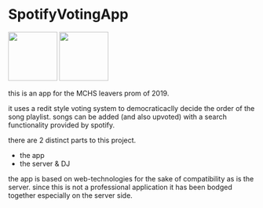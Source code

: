 # SpotifyVotingApp

<img src ="https://cdn2.iconfinder.com/data/icons/the-circle-icons/512/Spotify.png" width="100" height="100"></img>
<img src="https://pbs.twimg.com/profile_images/551758013/logoExp_400x400.jpg" width="100" height="100"></img>

this is an app for the MCHS leavers prom of 2019.

it uses a redit style voting system to democraticaclly decide the order of the song playlist. 
songs can be added (and also upvoted) with a search functionality provided by spotify.

there are 2 distinct parts to this project.
* the app
* the server & DJ

the app is based on web-technologies for the sake of compatibility as is the server.
since this is not a professional application it has been bodged together especially on the server side.
